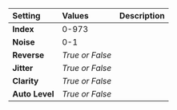 | Setting | Values | Description |
| :--- | :--- | :--- |
| **Index** | 0-973 ||
| **Noise** | 0-1 ||
| **Reverse** | *True or False* ||
| **Jitter** | *True or False* ||
| **Clarity** | *True or False* ||
| **Auto Level** | *True or False* ||
